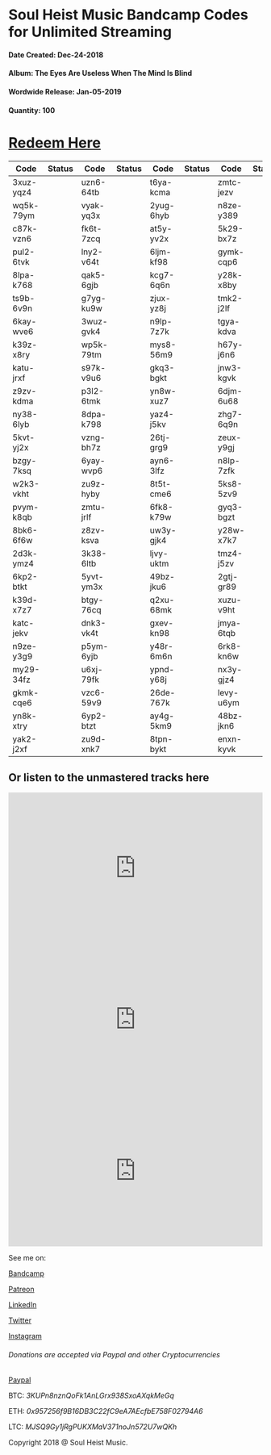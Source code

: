 # Soul Heist Music Bandcamp Codes for Unlimited Streaming
#### Date Created: Dec-24-2018
#### Album: **The Eyes Are Useless When The Mind Is Blind**
#### Wordwide Release: Jan-05-2019

#### Quantity: 100

# [Redeem Here](http://soulheistmusic.bandcamp.com/yum)


**Code**  | **Status**	| **Code**  	| **Status** | **Code**		| **Status** | **Code**		| **Status**
------------- | -------------   |------------- | ------------- | ------------- | ----------------- | ------------- | -----------------
3xuz-yqz4     |			|uzn6-64tb | | t6ya-kcma     | |zmtc-jezv |
wq5k-79ym     |			|vyak-yq3x | |2yug-6hyb     | |n8ze-y389 |
c87k-vzn6     |			|fk6t-7zcq | | at5y-yv2x     | |5k29-bx7z |
pul2-6tvk     |			|lny2-v64t | |6ljm-kf98     | |gymk-cqp6 |
8lpa-k768     |			|qak5-6gjb | | kcg7-6q6n     ||y28k-x8by |
ts9b-6v9n     |			|g7yg-ku9w | |zjux-yz8j     | |tmk2-j2lf |
6kay-wve6     |			|3wuz-gvk4 | |n9lp-7z7k     | |tgya-kdva |
k39z-x8ry     |			|wp5k-79tm | |mys8-56m9     | |h67y-j6n6 |
katu-jrxf     |			|s97k-v9u6 | |gkq3-bgkt     | |jnw3-kgvk |
z9zv-kdma     |			|p3l2-6tmk | |yn8w-xuz7     | |6djm-6u68 |
ny38-6lyb     |			|8dpa-k798 | |yaz4-j5kv     | |zhg7-6q9n |
5kvt-yj2x     |			|vzng-bh7z | |26tj-grg9     | |zeux-y9gj |
bzgy-7ksq     |			|6yay-wvp6 | |ayn6-3lfz     | |n8lp-7zfk |
w2k3-vkht     |			|zu9z-hyby | |8t5t-cme6     | |5ks8-5zv9 |
pvym-k8qb     |			|zmtu-jrlf | |6fk8-k79w     | |gyq3-bgzt |
8bk6-6f6w     |			|z8zv-ksva | |uw3y-gjk4     | |y28w-x7k7 |
2d3k-ymz4     |			|3k38-6ltb | |ljvy-uktm     | |tmz4-j5zv |
6kp2-btkt     |			|5yvt-ym3x | |49bz-jku6     | |2gtj-gr89 |
k39d-x7z7     |			|btgy-76cq | |q2xu-68mk     | |xuzu-v9ht |
katc-jekv     |			|dnk3-vk4t | |gxev-kn98     | |jmya-6tqb |
n9ze-y3g9     |			|p5ym-6yjb | |y48r-6m6n     | |6rk8-kn6w |
my29-34fz     |			|u6xj-79fk | |ypnd-y68j     | |nx3y-gjz4 |
gkmk-cqe6     |			|vzc6-59v9 | |26de-767k     | |levy-u6ym |
yn8k-xtry     |			|6yp2-btzt | |ay4g-5km9     | |48bz-jkn6 |
yak2-j2xf     |			|zu9d-xnk7 | |8tpn-bykt     | |enxn-kyvk |


## Or listen to the unmastered tracks here
<iframe width="100%" height="300" scrolling="no" frameborder="no" allow="autoplay" src="https://w.soundcloud.com/player/?url=https%3A//api.soundcloud.com/tracks/522703248&color=%23ff5500&auto_play=true&hide_related=false&show_comments=true&show_user=true&show_reposts=false&show_teaser=true&visual=true"></iframe>

<iframe width="100%" height="300" scrolling="no" frameborder="no" allow="autoplay" src="https://w.soundcloud.com/player/?url=https%3A//api.soundcloud.com/tracks/507471927&color=%23ff5500&auto_play=true&hide_related=false&show_comments=true&show_user=true&show_reposts=false&show_teaser=true&visual=true"></iframe>

<iframe width="100%" height="300" scrolling="no" frameborder="no" allow="autoplay" src="https://w.soundcloud.com/player/?url=https%3A//api.soundcloud.com/tracks/502724955&color=%23ff5500&auto_play=true&hide_related=false&show_comments=true&show_user=true&show_reposts=false&show_teaser=true&visual=true"></iframe>

See me on:

[Bandcamp](soulheistmusic.bandcamp.com)

[Patreon](https://patreon.com/soulheistph)
		
[LinkedIn](https://www.linkedin.com/in/vicentereyes0888/)

[Twitter](https://twitter.com/icen814)

[Instagram](https://instagram.com/icen.reyes)

###### Donations are accepted via Paypal and other Cryptocurrencies
[Paypal](https://paypal.me/vicentegreyes)

BTC: _3KUPn8nznQoFk1AnLGrx938SxoAXqkMeGq_

ETH: _0x957256f9B16DB3C22fC9eA7AEcfbE758F02794A6_

LTC: _MJSQ9Gy1jRgPUKXMaV371noJn572U7wQKh_


<section class="footer">
<p class="credits">
Copyright 2018 @ Soul Heist Music.
</p>

    
